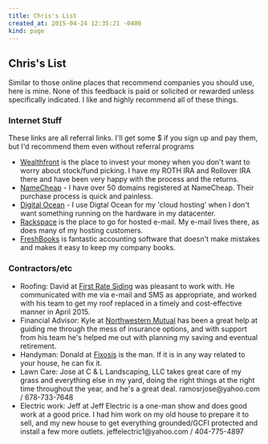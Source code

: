 ```yaml
---
title: Chris's List
created_at: 2015-04-24 12:35:21 -0400
kind: page
---
```

<h2>Chris's List</h2>
<p>Similar to those online places that recommend companies you should use, here is mine. None of this feedback is paid or solicited or rewarded unless specifically indicated. I like and highly recommend all of these things.</p>

<h3>Internet Stuff</h3>
<p>These links are all referral links. I'll get some $ if you sign up and pay them, but I'd recommend them even without referral programs</p>
<ul>
  <li><a href="http://wlth.fr/1119Pfi">Wealthfront</a> is the place to invest your money when you don't want to worry about stock/fund picking. I have my ROTH IRA and Rollover IRA there and have been very happy with the process and the returns.</li>
  <li><a href="http://www.namecheap.com/?aff=62435">NameCheap</a> - I have over 50 domains registered at NameCheap. Their purchase process is quick and painless.</li>
  <li><a href="https://www.digitalocean.com/?refcode=f7ac2e018837">Digital Ocean</a> - I use Digtal Ocean for my 'cloud hosting' when I don't want something running on the hardware in my datacenter.</li>
  <li><a href="http://tracking.rackspace.com/SHrj">Rackspace</a> is the place to go for hosted e-mail. My e-mail lives there, as does many of my hosting customers.</li>
  <li><a href="https://ithought.freshbooks.com/refer/www">FreshBooks</a> is fantastic accounting software that doesn't make mistakes and makes it easy to keep my company books.</li>
</ul>

<h3>Contractors/etc</h3>
<ul>
  <li>Roofing: David at <a href="http://firstratesiding.com/">First Rate Siding</a> was pleasant to work with. He communicated with me via e-mail and SMS as appropriate, and worked with his team to get my roof replaced in a timely and cost-effective manner in April 2015. </li>
  <li>Financial Advisor: Kyle at <a href="http://kylebrooker.nm.com/">Northwestern Mutual</a> has been a great help at guiding me through the mess of insurance options, and with support from his team he's helped me out with planning my saving and eventual retirement.</li>
  <li>Handyman: Donald at <a href="https://www.facebook.com/fixosis">Fixosis</a> is the man. If it is in any way related to your house, he can fix it.</li>
  <li>Lawn Care: Jose at C & L Landscaping, LLC takes great care of my grass and everything else in my yard, doing the right things at the right time throughout the year, and he's a great deal. ramosrjose@yahoo.com / 678-733-7648</li>
  <li>Electric work: Jeff at Jeff Electric is a one-man show and does good work at a good price. I had him work on my old house to prepare it to sell, and my new house to get everything grounded/GCFI protected and install a few more outlets.  jeffelectric1@yahoo.com / 404-775-4897</li>
</ul>
